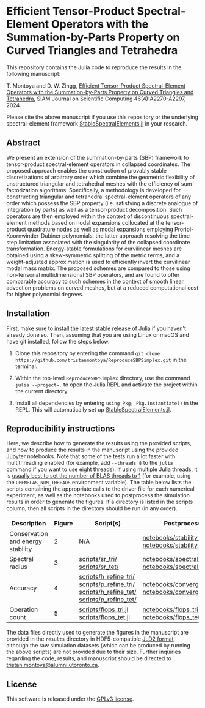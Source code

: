# Efficient Tensor-Product Spectral-Element Operators with the Summation-by-Parts Property on Curved Triangles and Tetrahedra

This repository contains the Julia code to reproduce the results in the following manuscript:

T. Montoya and D. W. Zingg, [Efficient Tensor-Product Spectral-Element Operators with the Summation-by-Parts Property on Curved Triangles and Tetrahedra](https://arxiv.org/abs/2306.05975), SIAM Journal on Scientific Computing 46(4):A2270-A2297, 2024.

Please cite the above manuscript if you use this repository or the underlying spectral-element framework [StableSpectralElements.jl](https://github.com/tristanmontoya/StableSpectralElements.jl) in your research. 

## Abstract
We present an extension of the summation-by-parts (SBP) framework to tensor-product spectral-element operators in collapsed coordinates. The proposed approach enables the construction of provably stable discretizations of arbitrary order which combine the geometric flexibility of unstructured triangular and tetrahedral meshes with the efficiency of sum-factorization algorithms. Specifically, a methodology is developed for constructing triangular and tetrahedral spectral-element operators of any order which possess the SBP property (i.e. satisfying a discrete analogue of integration by parts) as well as a tensor-product decomposition. Such operators are then employed within the context of discontinuous spectral-element methods based on nodal expansions collocated at the tensor-product quadrature nodes as well as modal expansions employing Proriol-Koornwinder-Dubiner polynomials, the latter approach resolving the time step limitation associated with the singularity of the collapsed coordinate transformation. Energy-stable formulations for curvilinear meshes are obtained using a skew-symmetric splitting of the metric terms, and a weight-adjusted approximation is used to efficiently invert the curvilinear modal mass matrix. The proposed schemes are compared to those using non-tensorial multidimensional SBP operators, and are found to offer comparable accuracy to such schemes in the context of smooth linear advection problems on curved meshes, but at a reduced computational cost for higher polynomial degrees.

## Installation
First, make sure to [install the latest stable release of Julia](https://julialang.org/downloads/) if you haven't already done so. Then, assuming that you are using Linux or macOS and have git installed, follow the steps below.

1. Clone this repository by entering the command `git clone https://github.com/tristanmontoya/ReproduceSBPSimplex.git` in the terminal.

2. Within the top-level `ReproduceSBPSimplex` directory, use the command `julia --project=.` to open the Julia REPL and activate the project within the current directory.

3. Install all dependencies by entering `using Pkg; Pkg.instantiate()` in the REPL. This will automatically set up [StableSpectralElements.jl](https://github.com/tristanmontoya/StableSpectralElements.jl).

## Reproducibility instructions
Here, we describe how to generate the results using the provided scripts, and how to produce the results in the manuscript using the provided Jupyter notebooks. Note that some of the tests run a lot faster with multithreading enabled (for example, add `--threads 8` to the `julia` command if you want to use eight threads). If using multiple Julia threads, it is [usually best to set the number of BLAS threads to 1](https://carstenbauer.github.io/ThreadPinning.jl/dev/explanations/blas/) (for example, using the `OPENBLAS_NUM_THREADS` environment variable). The table below lists the scripts containing the appropriate calls to the driver file for each numerical experiment, as well as the notebooks used to postprocess the simulation results in order to generate the figures. If a directory is listed in the scripts column, then all scripts in the directory should be run (in any order).

|Description| Figure | Script(s) | Postprocessing notebooks| 
|---|---|---|---|
| Conservation and energy stability  | 2 | N/A  | [notebooks/stability_conservation_tri.ipynb](https://github.com/tristanmontoya/ReproduceSBPSimplex/tree/main/notebooks/stability_conservation_tri.ipynb) <br /> [notebooks/stability_conservation_tet.ipynb](https://github.com/tristanmontoya/ReproduceSBPSimplex/tree/main/notebooks/stability_conservation_tet.ipynb) |   
| Spectral radius  | 3  |  [scripts/sr_tri/](https://github.com/tristanmontoya/ReproduceSBPSimplex/tree/main/scripts/sr_tri/) <br /> [scripts/sr_tet/](https://github.com/tristanmontoya/ReproduceSBPSimplex/tree/main/scripts/sr_tet/) | [notebooks/spectral_radius_tri.ipynb](https://github.com/tristanmontoya/ReproduceSBPSimplex/tree/main/notebooks/spectral_radius_tri.ipynb) <br /> [notebooks/spectral_radius_tet.ipynb](https://github.com/tristanmontoya/ReproduceSBPSimplex/tree/main/notebooks/spectral_radius_tet.ipynb) | 
| Accuracy  |  4 | [scripts/h_refine_tri/](https://github.com/tristanmontoya/ReproduceSBPSimplex/tree/main/scripts/h_refine_tri/) <br /> [scripts/p_refine_tri/](https://github.com/tristanmontoya/ReproduceSBPSimplex/tree/main/scripts/p_refine_tri/) <br /> [scripts/h_refine_tet/](https://github.com/tristanmontoya/ReproduceSBPSimplex/tree/main/scripts/h_refine_tet/) <br /> [scripts/p_refine_tet/](https://github.com/tristanmontoya/ReproduceSBPSimplex/tree/main/scripts/p_refine_tet/)  | [notebooks/convergence_plots_tri.ipynb](https://github.com/tristanmontoya/ReproduceSBPSimplex/tree/main/notebooks/convergence_plots_tri.ipynb) <br /> [notebooks/convergence_plots_tet.ipynb](https://github.com/tristanmontoya/ReproduceSBPSimplex/tree/main/notebooks/convergence_plots_tet.ipynb)   | 
| Operation count| 5 | [scripts/flops_tri.jl](https://github.com/tristanmontoya/ReproduceSBPSimplex/tree/main/scripts/flops_tri.jl) <br /> [scripts/flops_tet.jl](https://github.com/tristanmontoya/ReproduceSBPSimplex/tree/main/scripts/flops_tet.jl)|[notebooks/flops_tri.ipynb](https://github.com/tristanmontoya/ReproduceSBPSimplex/tree/main/notebooks/flops_tri.ipynb) <br /> [notebooks/flops_tet.ipynb](https://github.com/tristanmontoya/ReproduceSBPSimplex/tree/main/notebooks/flops_tet.ipynb)|

The data files directly used to generate the figures in the manuscript are provided in the `results` directory in HDF5-compatible [JLD2 format](https://github.com/JuliaIO/JLD2.jl), although the raw simulation datasets (which can be produced by running the above scripts) are not provided due to their size. Further inquiries regarding the code, results, and manuscript should be directed to [tristan.montoya@alumni.utoronto.ca](mailto:tristan.montoya@alumni.utoronto.ca).

## License

This software is released under the [GPLv3 license](https://www.gnu.org/licenses/gpl-3.0.en.html).